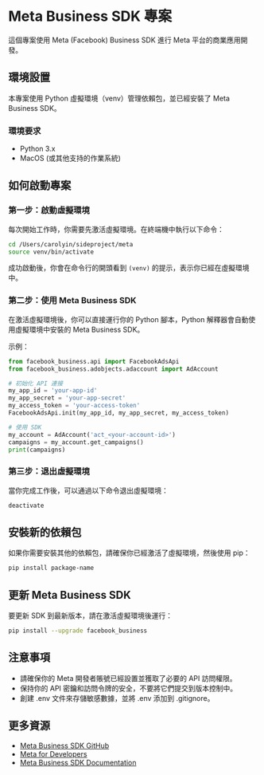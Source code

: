 # Meta Business SDK 專案

這個專案使用 Meta (Facebook) Business SDK 進行 Meta 平台的商業應用開發。

## 環境設置

本專案使用 Python 虛擬環境（venv）管理依賴包，並已經安裝了 Meta Business SDK。

### 環境要求

- Python 3.x
- MacOS (或其他支持的作業系統)

## 如何啟動專案

### 第一步：啟動虛擬環境

每次開始工作時，你需要先激活虛擬環境。在終端機中執行以下命令：

```bash
cd /Users/carolyin/sideproject/meta
source venv/bin/activate
```

成功啟動後，你會在命令行的開頭看到 `(venv)` 的提示，表示你已經在虛擬環境中。

### 第二步：使用 Meta Business SDK

在激活虛擬環境後，你可以直接運行你的 Python 腳本，Python 解釋器會自動使用虛擬環境中安裝的 Meta Business SDK。

示例：

```python
from facebook_business.api import FacebookAdsApi
from facebook_business.adobjects.adaccount import AdAccount

# 初始化 API 連接
my_app_id = 'your-app-id'
my_app_secret = 'your-app-secret'
my_access_token = 'your-access-token'
FacebookAdsApi.init(my_app_id, my_app_secret, my_access_token)

# 使用 SDK
my_account = AdAccount('act_<your-account-id>')
campaigns = my_account.get_campaigns()
print(campaigns)
```

### 第三步：退出虛擬環境

當你完成工作後，可以通過以下命令退出虛擬環境：

```bash
deactivate
```

## 安裝新的依賴包

如果你需要安裝其他的依賴包，請確保你已經激活了虛擬環境，然後使用 pip：

```bash
pip install package-name
```

## 更新 Meta Business SDK

要更新 SDK 到最新版本，請在激活虛擬環境後運行：

```bash
pip install --upgrade facebook_business
```

## 注意事項

- 請確保你的 Meta 開發者賬號已經設置並獲取了必要的 API 訪問權限。
- 保持你的 API 密鑰和訪問令牌的安全，不要將它們提交到版本控制中。
- 創建 .env 文件來存儲敏感數據，並將 .env 添加到 .gitignore。

## 更多資源

- [Meta Business SDK GitHub](https://github.com/facebook/facebook-python-business-sdk)
- [Meta for Developers](https://developers.facebook.com/)
- [Meta Business SDK Documentation](https://developers.facebook.com/docs/marketing-api/sdks)